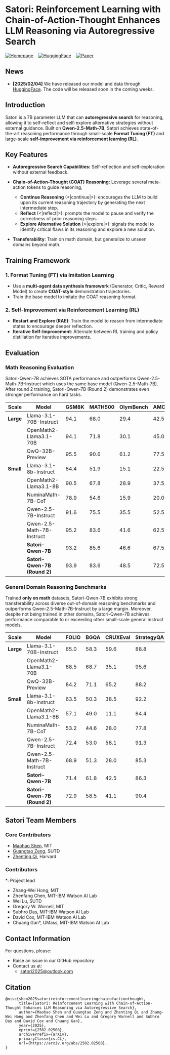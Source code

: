 # Satori: Reinforcement Learning with Chain-of-Action-Thought Enhances LLM Reasoning via Autoregressive Search

[![Homepage](https://img.shields.io/badge/🏠-Homepage-3C47EB.svg)](https://satori-reasoning.github.io/) &nbsp;&nbsp; [![HuggingFace](https://img.shields.io/badge/🤗-Model&Demo-E87948.svg)](https://huggingface.co/Satori-reasoning) &nbsp;&nbsp; [![Paper](https://img.shields.io/badge/arXiv-paper-b31b1b)](https://arxiv.org/pdf/2502.02508) &nbsp;&nbsp;



## News

- **[2025/02/04]** We have released our model and data through [HuggingFace](https://huggingface.co/Satori-reasoning). The code will be released soon in the coming weeks.

## **Introduction**

Satori is a 7B parameter LLM that can **autoregressive search** for reasoning, allowing it to self-reflect and self-explore alternative strategies without external guidance. Built on **Qwen-2.5-Math-7B**, Satori achieves state-of-the-art reasoning performance through small-scale **Format Tuning (FT)** and large-scale **self-improvement via reinforcement learning (RL)**.

## Key Features

- **Autoregressive Search Capabilities:** Self-reflection and self-exploration without external feedback.

- **Chain-of-Action-Thought (COAT) Reasoning:**
  Leverage several meta-action tokens to guide reasoning,

  - **Continue Reasoning** (<|continue|>): encourages the LLM to build upon its current reasoning trajectory by generating the next intermediate step. 
  - **Reflect** (<|reflect|>): prompts the model to pause and verify the correctness of prior reasoning steps.
  - **Explore Alternative Solution** (<|explore|>): signals the model to identify critical flaws in its reasoning and explore a new solution.

- **Transferability**: Train on math domain, but generalize to unseen domains beyond math.

## Training Framework

### **1. Format Tuning (FT) via Imitation Learning**

- Use a **multi-agent data synthesis framework** (Generator, Critic, Reward Model) to create **COAT-style** demonstration trajectories.
- Train the base model to imitate the COAT reasoning format.

### **2. Self-Improvement via Reinforcement Learning (RL)**

- **Restart and Explore (RAE)**: Train the model to reason from intermediate states to encourage deeper reflection.
- **Iterative Self-Improvement**: Alternate between RL training and policy distillation for iterative improvements.

## **Evaluation**

### **Math Reasoning Evaluation**

Satori-Qwen-7B achieves SOTA performance and outperforms Qwen-2.5-Math-7B-Instruct which uses the same base model (Qwen-2.5-Math-7B). After round 2 training, Satori-Qwen-7B (Round 2)
demonstrates even stronger performance on hard tasks.

| Scale     | Model                        | GSM8K | MATH500 | OlymBench | AMC2023 | AIME2024 | AVG.     |
| --------- | ---------------------------- | ----- | ------- | --------- | ------- | -------- | -------- |
| **Large** | Llama-3.1-70B-Instruct       | 94.1  | 68.0    | 29.4      | 42.5    | 13.3     | 49.5     |
|           | OpenMath2-Llama3.1-70B       | 94.1  | 71.8    | 30.1      | 45.0    | 13.3     | 50.9     |
|           | QwQ-32B-Preview              | 95.5  | 90.6    | 61.2      | 77.5    | 50.0     | 75.0     |
| **Small** | Llama-3.1-8b-Instruct        | 84.4  | 51.9    | 15.1      | 22.5    | 3.3      | 35.4     |
|           | OpenMath2-Llama3.1-8B        | 90.5  | 67.8    | 28.9      | 37.5    | 6.7      | 46.3     |
|           | NuminaMath-7B-CoT            | 78.9  | 54.6    | 15.9      | 20.0    | 10.0     | 35.9     |
|           | Qwen-2.5-7B-Instruct         | 91.6  | 75.5    | 35.5      | 52.5    | 6.7      | 52.4     |
|           | Qwen-2.5-Math-7B-Instruct    | 95.2  | 83.6    | 41.6      | 62.5    | 16.7     | 59.9     |
|           | **Satori-Qwen-7B**           | 93.2  | 85.6    | 46.6      | 67.5    | 20.0     | **62.6** |
|           | **Satori-Qwen-7B (Round 2)** | 93.9  | 83.6    | 48.5      | 72.5    | 23.3     | **64.4** |

### **General Domain Reasoning Benchmarks**
Trained **only on math** datasets, Satori-Qwen-7B exhibits strong transferability across diverse out-of-domain reasoning benchmarks and outperforms Qwen-2.5-Math-7B-Instruct by a large margin. 
Moreover, despite not being trained in other domains, Satori-Qwen-7B achieves performance comparable to or exceeding other small-scale general instruct models.

| Scale     | Model                        | FOLIO | BGQA | CRUXEval | StrategyQA | TableBench | STEM | Avg.     |
| --------- | ---------------------------- | ----- | ---- | -------- | ---------- | ---------- | ---- | -------- |
| **Large** | Llama-3.1-70B-Instruct       | 65.0  | 58.3 | 59.6     | 88.8       | 34.2       | 61.7 | 61.3     |
|           | OpenMath2-Llama3.1-70B       | 68.5  | 68.7 | 35.1     | 95.6       | 46.8       | 15.1 | 55.0     |
|           | QwQ-32B-Preview              | 84.2  | 71.1 | 65.2     | 88.2       | 51.5       | 71.3 | 71.9     |
| **Small** | Llama-3.1-8b-Instruct        | 63.5  | 50.3 | 38.5     | 92.2       | 32.4       | 43.4 | 53.4     |
|           | OpenMath2-Llama3.1-8B        | 57.1  | 49.0 | 11.1     | 84.4       | 34.2       | 10.9 | 41.1     |
|           | NuminaMath-7B-CoT            | 53.2  | 44.6 | 28.0     | 77.8       | 29.1       | 11.3 | 40.7     |
|           | Qwen-2.5-7B-Instruct         | 72.4  | 53.0 | 58.1     | 91.3       | 43.2       | 57.1 | **62.5** |
|           | Qwen-2.5-Math-7B-Instruct    | 68.9  | 51.3 | 28.0     | 85.3       | 36.2       | 45.2 | 52.5     |
|           | **Satori-Qwen-7B**           | 71.4  | 61.8 | 42.5     | 86.3       | 43.4       | 56.7 | 60.4     |
|           | **Satori-Qwen-7B (Round 2)** | 72.9  | 58.5 | 41.1     | 90.4       | 44.6       | 57.4 | **60.8** |



## **Satori Team Members**
### **Core Contributors**
- [Maohao Shen](https://maohaos2.github.io/Maohao/), MIT
- [Guangtao Zeng](https://chaoscodes.github.io/), SUTD
- [Zhenting Qi](https://zhentingqi.github.io/), Harvard
### **Contributors**
   \*: Project lead
- Zhang-Wei Hong, MIT
- Zhenfang Chen, MIT-IBM Watson AI Lab
- Wei Lu, SUTD
- Gregory W. Wornell, MIT
- Subhro Das, MIT-IBM Watson AI Lab
- David Cox, MIT-IBM Watson AI Lab
- Chuang Gan\*, UMass, MIT-IBM Watson AI Lab

## **Contact Information**
For questions, please:
- Raise an issue in our GitHub repository
- Contact us at:
  - [satori2025@outlook.com](mailto:satori2025@outlook.com)


## **Citation**
```
@misc{shen2025satorireinforcementlearningchainofactionthought,
      title={Satori: Reinforcement Learning with Chain-of-Action-Thought Enhances LLM Reasoning via Autoregressive Search}, 
      author={Maohao Shen and Guangtao Zeng and Zhenting Qi and Zhang-Wei Hong and Zhenfang Chen and Wei Lu and Gregory Wornell and Subhro Das and David Cox and Chuang Gan},
      year={2025},
      eprint={2502.02508},
      archivePrefix={arXiv},
      primaryClass={cs.CL},
      url={https://arxiv.org/abs/2502.02508}, 
}
```
